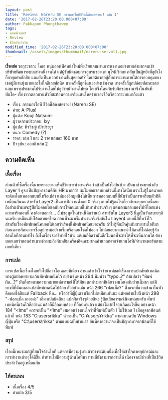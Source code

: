 ```yaml
---
layout: post
title: 'Review: Nareru SE กรรมกรไอทีชีวิตนี้ต้องสตรอง! เล่ม 1'
date: '2017-02-26T23:20:00.000+07:00'
author: Pakkapon Phongthawee
tags:
- คอมพิวเตอร์
- Review
- ชีวิตประจำวัน
modified_time: '2017-02-26T23:20:00.000+07:00'
thumbnail: /assets/images/thumbnail/nareru-se-vol1.jpg
---
```


**เรื่องย่อ** ซากุระซากะ โคเฮ หนุ่มออฟฟิศหน้าใหม่พึ่งเรียนจบผ่านการหางานอย่างยากลำบากจนเข้าบริษัทพัฒนาระบบแห่งหนึ่งจนได้ แต่ผู้รับผิดชอบการอบรมของเขา มุโรมิ ริกกะ กลับเป็นผู้หยิงที่ดูยังไงก็อายุแค่หลักสิบ แถมยังเป็นพวกบ้างานขั้นสุดยอด!? โคเฮต้องต่อสู้กับภาระงานภายใต้การควบคุมของเธอผู้มีงานยุ่งมากและไม่ใจดีเลยสักนิด บางครั้งก็ถูกชี้แนะอย่างเข้มงวด บางครั้งก็ถูกปล่อยปละละเลย แถมเพราะประธานไปรับงานโดยไม่ดูว่าพนักงานไม่พอ โคเฮจึงโดนจับรับผิดชอบงานจริงในทันทีทันใด- เรื่องราวตลกชวนหัวที่สะท้อนความจริงแสนโหดร้ายของชีวิตวิศวกรระบบมาถึงแล้ว

- เรื่อง: กรรมกรไอที ชีวิตนี้ต้องสตรอง! (Nareru SE)
- ค่าย: A-Plus!
- ผู้แต่ง: Kouji Natsumi
- ผู้วาดภาพประกอบ:  Ixy
- ผู้แปล: พีรวิชญ์ เป้าประยูร
- แนว: Comedy (?)
- ราคา: เล่ม 1 และ 2 ราคาเล่มละ 160 บาท
- ปัจจุบัน: ออกถึงเล่ม 2

## ความคิดเห็น

### เนื้อเรื่อง

ส่วนตัวที่ซื้อเรื่องนี้มาเพราะอยากเห็นชีวิตการทำงานจริง ว่าเข้าเป็นยังไงกันบ้าง เปิดมาส่วนบทนำกับ Layer 1 ดูจะเป็นปัญหาชวนตีกับ HR มากกว่า ผมไม่ค่อยชอบบทส่วนนี้เท่าใดนักเพราะไม่รู้ในอนาคตจะต้องโดนหลอกแบบนี้หรือเปล่า แต่มองอีกมุมนึงได้เห็นการหลอกแบบนี้ก็นับว่าเป็นการเตรียมตัวทีดีเหมือนกันนะ สำหรับ Layer2 เป็นการฝึกงานตั้งแต่ 0 จริงๆ แบบไม่รู้อะไรเกี่ยวกับระบบพวกนี้เลย ถึงส่วนตัวผมจะรู้สึกไม่ค่อยโอเคกับการให้คนแบบนี้เข้ามาทำงานจริงๆ แต่พอผมลองมองไปที่โลกแห่งความจริงตอนนี้ คงต้องบอกว่า... (ไม่ขอพูดในส่วนนี้ดีกว่านะ) สำหรับใน Layer3 นี่ดูเป็นวันสบายๆดีนะครับ เหมือนกับได้คลายเครียด  ก่อนที่จะมาเริ่มทำงานจริงจังกันใน Layer4 แบบนี้สิที่หวังไว้ สำหรับเรื่องศัพท์เทคนิคบอกได้เลยว่าเรื่องนี้ศัพท์เทคนิคเยอะครับ ถ้าไม่รู้จักมักคุ้นกับสายงานไอทีมาก่อนคงจะจิตนาการชื่ออุปกรณ์อย่างแร็กหรือคอนโซลไม่ออก ไม่ค่อยอยากแนะนำให้คนที่ไม่ค่อยรู้จักด้านไอทีอ่านเท่าไร ถึงในเรื่องจะอธิบายไว้บ้าง แต่ผมก็คิดว่ามันลึกไม่พอที่จะทำให้ที่จะเห็นภาพได้ ต้องบอกเลยว่าตอนอ่านบางช่วงผมถึงกับหยิบเครื่องคิดเลขมากดคำนวณพวกจำนวนไอพี/จำนวนพอร์ตตามเลยทีเดียว

### การแปล

การแปลเนื้อเรื่องโดยทั่วไปถือว่าโอเคเลยทีเดียว อ่านแล้วเข้าใจง่าย แต่ขอติเรื่องการแปลศัพท์เทคนิค ทางผู้แปลพยายามเว้นศัพท์เทคนิคไว้  อย่างเช่นหน้า 294 พิมพ์ว่า "typo..?" ถ้าแปลว่า "พิมพ์ผิด...?" มันก็ตรงตามความหมายแต่อารมณ์ที่ให้มันแตกต่างมากทีเดียว ผมโอเคกับส่วนนี้มาก แต่มีบางทีที่ดันเผลอแปลศัพท์เทคนิคไปด้วย  ตัวอย่างเช่น หน้า 266 "เฟลแบ็ค?" สิ่งแรกที่แวบเข้ามาในหัว คือเคยได้ยินแต่ Fallback หืม... หรือว่าที่ญี่ปุ่นเขาเรียกไม่เหมือนกันนะ แต่พออ่านไปถึงหน้า 298 "-ฟอลแบ็ค เถอะค่ะ" เอิ่ม แปลผิดสินะ แปลผิดจริงๆด้วยสินะ รู้สึกเสียอารมณ์นิดหน่อยครับ ศัพท์เทคนิคนี่เว้นไว้ดีกว่านะ แล้วก็มีอีกแบบด้วย ที่ก็อปมาแล้ว แต่น่าไม่เข้าใจว่าเกิดอะไรขึ้น อย่างหน้า 184 "<lms" ควรจะเป็น "<1ms" ผมค่อนข้างแน่ใจว่าที่พิมพ์เป็นตัว l ไม่ใช่เลข 1 เมื่อดูจากฟ้อนต์ แล้วก็ หน้า 183 "C:usersrikka" น่าจะเป็น "C:¥users¥rikka" ตามแบบฉบับ Windows ญี่ปุ่นหรือ "C:\\users\\rikka" ตามแบบฉบับบ้านเรา อันนี้คาดว่าน่าจะเป็นปัญหามาจากฟ้อนที่ใช้พิมพ์

### สรุป

เรื่องนี้เหมาะแก่ผู้ที่สนใจด้านไอที แต่ควรมีความรู้มาแล้วบ้างระดับหนึ่งเพื่อให้เข้าใจภาพอุปกรณ์และการทำงานต่างๆได้ดีขึ้น ถ้าท่านไม่มีความรู้ด้านไอทีมา ท่านก็ยังสามารถอ่านได้ เนื่องจากมีช่วงที่เป็นชีวิตประจำวันอยู่เหมือนกัน

### ให้คะแนน

- เนื้อเรื่อง 4/5
- คำแปล 3/5
